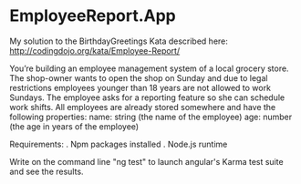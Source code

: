 # EmployeeReport.App
My solution to the BirthdayGreetings Kata described here: http://codingdojo.org/kata/Employee-Report/

You’re building an employee management system of a local grocery store. The shop-owner wants to open the shop on Sunday and due to legal restrictions employees younger than 18 years are not allowed to work Sundays. The employee asks for a reporting feature so she can schedule work shifts. All employees are already stored somewhere and have the following properties:  name: string (the name of the employee) age: number (the age in years of the employee)

Requirements:
  . Npm packages installed
  . Node.js runtime
  
Write on the command line "ng test" to launch angular's Karma test suite and see the results.
